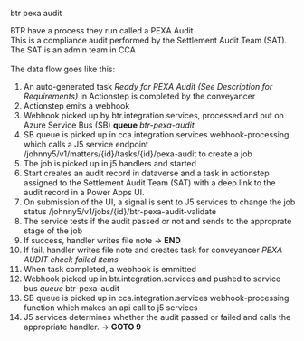 btr pexa audit  

BTR have a process they run called a PEXA Audit<br />
This is a compliance audit performed by the Settlement Audit Team (SAT).<br />
The SAT is an admin team in CCA<br /><br />
The data flow goes like this:  
1. An auto-generated task _Ready for PEXA Audit (See Description for Requirements)_ in Actionstep is completed by the conveyancer
2. Actionstep emits a webhook
3. Webhook picked up by btr.integration.services, processed and put on Azure Service Bus (SB) **queue** _btr-pexa-audit_
4. SB queue is picked up in cca.integration.services webhook-processing which calls a J5 service endpoint /johnny5/v1/matters/{id}/tasks/{id}/pexa-audit to create a job
5. The job is picked up in j5 handlers and started
6. Start creates an audit record in dataverse and a task in actionstep assigned to the Settlement Audit Team (SAT) with a deep link to the audit record in a Power Apps UI.
7. On submission of the UI, a signal is sent to J5 services to change the job status /johnny5/v1/jobs/{id}/btr-pexa-audit-validate
8. The service tests if the audit passed or not and sends to the approprate stage of the job
9. If success, handler writes file note -> **END**
10. If fail, handler writes file note and creates task for conveyancer _PEXA AUDIT check failed items_
11. When task completed, a webhook is emmitted
12. Webhook picked up in btr.integration.services and pushed to service bus _queue_ btr-pexa-audit
13. SB queue is picked up in cca.integration.services webhook-processing function which makes an api call to j5 services
14. J5 services determines whether the audit passed or failed and calls the appropriate handler. -> **GOTO 9**